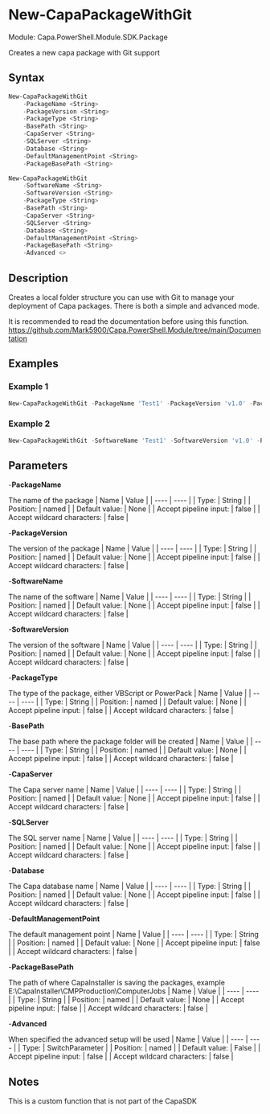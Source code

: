 # New-CapaPackageWithGit
Module: Capa.PowerShell.Module.SDK.Package

Creates a new capa package with Git support

## Syntax

```powershell
New-CapaPackageWithGit
	-PackageName <String>
	-PackageVersion <String>
	-PackageType <String>
	-BasePath <String>
	-CapaServer <String>
	-SQLServer <String>
	-Database <String>
	-DefaultManagementPoint <String>
	-PackageBasePath <String>
```
```powershell
New-CapaPackageWithGit
	-SoftwareName <String>
	-SoftwareVersion <String>
	-PackageType <String>
	-BasePath <String>
	-CapaServer <String>
	-SQLServer <String>
	-Database <String>
	-DefaultManagementPoint <String>
	-PackageBasePath <String>
	-Advanced <>
```

## Description

Creates a local folder structure you can use with Git to manage your deployment of Capa packages.
There is both a simple and advanced mode.

It is recommended to read the documentation before using this function. https://github.com/Mark5900/Capa.PowerShell.Module/tree/main/Documentation

## Examples

### Example 1
```powershell
New-CapaPackageWithGit -PackageName 'Test1' -PackageVersion 'v1.0' -PackageType 'VBScript' -BasePath 'C:\Temp' -CapaServer 'CISERVER' -SQLServer 'CISERVER' -Database 'CapaInstaller' -DefaultManagementPoint '1' -PackageBasePath 'E:\CapaInstaller\CMPProduction\ComputerJobs'
```
    
### Example 2
```powershell
New-CapaPackageWithGit -SoftwareName 'Test1' -SoftwareVersion 'v1.0' -PackageType 'PowerPack' -BasePath 'C:\Temp' -CapaServer 'CISERVER' -SQLServer 'CISERVER' -Database 'CapaInstaller' -DefaultManagementPoint '1' -PackageBasePath 'E:\CapaInstaller\CMPProduction\ComputerJobs' -Advanced
```
    

## Parameters

-**PackageName**

The name of the package
| Name | Value |
| ---- | ---- |
| Type: | String |
| Position: | named | 
| Default value: | None | 
| Accept pipeline input: | false | 
| Accept wildcard characters: | false | 

-**PackageVersion**

The version of the package
| Name | Value |
| ---- | ---- |
| Type: | String |
| Position: | named | 
| Default value: | None | 
| Accept pipeline input: | false | 
| Accept wildcard characters: | false | 

-**SoftwareName**

The name of the software
| Name | Value |
| ---- | ---- |
| Type: | String |
| Position: | named | 
| Default value: | None | 
| Accept pipeline input: | false | 
| Accept wildcard characters: | false | 

-**SoftwareVersion**

The version of the software
| Name | Value |
| ---- | ---- |
| Type: | String |
| Position: | named | 
| Default value: | None | 
| Accept pipeline input: | false | 
| Accept wildcard characters: | false | 

-**PackageType**

The type of the package, either VBScript or PowerPack
| Name | Value |
| ---- | ---- |
| Type: | String |
| Position: | named | 
| Default value: | None | 
| Accept pipeline input: | false | 
| Accept wildcard characters: | false | 

-**BasePath**

The base path where the package folder will be created
| Name | Value |
| ---- | ---- |
| Type: | String |
| Position: | named | 
| Default value: | None | 
| Accept pipeline input: | false | 
| Accept wildcard characters: | false | 

-**CapaServer**

The Capa server name
| Name | Value |
| ---- | ---- |
| Type: | String |
| Position: | named | 
| Default value: | None | 
| Accept pipeline input: | false | 
| Accept wildcard characters: | false | 

-**SQLServer**

The SQL server name
| Name | Value |
| ---- | ---- |
| Type: | String |
| Position: | named | 
| Default value: | None | 
| Accept pipeline input: | false | 
| Accept wildcard characters: | false | 

-**Database**

The Capa database name
| Name | Value |
| ---- | ---- |
| Type: | String |
| Position: | named | 
| Default value: | None | 
| Accept pipeline input: | false | 
| Accept wildcard characters: | false | 

-**DefaultManagementPoint**

The default management point
| Name | Value |
| ---- | ---- |
| Type: | String |
| Position: | named | 
| Default value: | None | 
| Accept pipeline input: | false | 
| Accept wildcard characters: | false | 

-**PackageBasePath**

The path of where CapaInstaller is saving the packages, example E:\CapaInstaller\CMPProduction\ComputerJobs
| Name | Value |
| ---- | ---- |
| Type: | String |
| Position: | named | 
| Default value: | None | 
| Accept pipeline input: | false | 
| Accept wildcard characters: | false | 

-**Advanced**

When specified the advanced setup will be used
| Name | Value |
| ---- | ---- |
| Type: | SwitchParameter |
| Position: | named | 
| Default value: | False | 
| Accept pipeline input: | false | 
| Accept wildcard characters: | false | 


## Notes

This is a custom function that is not part of the CapaSDK
